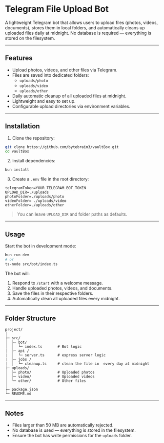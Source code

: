 # Telegram File Upload Bot

A lightweight Telegram bot that allows users to upload files (photos, videos, documents), stores them in local folders, and automatically cleans up uploaded files daily at midnight. No database is required — everything is stored on the filesystem.

---

## Features

- Upload photos, videos, and other files via Telegram.
- Files are saved into dedicated folders:
  - `uploads/photo`
  - `uploads/video`
  - `uploads/other`
- Daily automatic cleanup of all uploaded files at midnight.
- Lightweight and easy to set up.
- Configurable upload directories via environment variables.

---

## Installation

1. Clone the repository:

```bash
git clone https://github.com/bytebrain3/vaultBox.git
cd vaultBox
```

2. Install dependencies:

```bash
bun install
```

3. Create a `.env` file in the root directory:

```env
telegramToken=YOUR_TELEGRAM_BOT_TOKEN
UPLOAD_DIR=./uploads
photoFolder=./uploads/photo
videoFolder= ./uploads/video
otherFolder=./uploads/other
```

> You can leave `UPLOAD_DIR` and folder paths as defaults.

---

## Usage

Start the bot in development mode:

```bash
bun run dev
# or
ts-node src/bot/index.ts
```

The bot will:

1. Respond to `/start` with a welcome message.
2. Handle uploaded photos, videos, and documents.
3. Save the files in their respective folders.
4. Automatically clean all uploaded files every midnight.

---

## Folder Structure

```
project/
│
├─ src/
│  ├─ bot/
│  │  └─ index.ts       # Bot logic
|  ├─ api /
|  │  └─ server.ts      # express server logic
|  ├─ jobs /
|  │  └─ cleanup.ts     # clean the file in  every day at midnight
├─ uploads/
│  ├─ photo/            # Uploaded photos
│  ├─ video/            # Uploaded videos
│  └─ other/            # Other files
│
├─ package.json
└─ README.md
```

---

## Notes

- Files larger than 50 MB are automatically rejected.
- No database is used — everything is stored in the filesystem.
- Ensure the bot has write permissions for the `uploads` folder.
